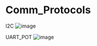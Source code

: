 # Comm_Protocols

I2C
![image](https://user-images.githubusercontent.com/87477812/170327702-f9cfb765-dcde-403f-b3de-38f75d33e73a.png)

UART_POT
![image](https://user-images.githubusercontent.com/87477812/170331101-e083cdcc-d249-4ecc-9033-3fb2e87bd16b.png)
